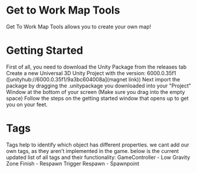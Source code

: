 # Get to Work Map Tools
Get To Work Map Tools allows you to create your own map!

# Getting Started
First of all, you need to download the Unity Package from the releases tab
Create a new Universal 3D Unity Project with the version: 6000.0.35f1 ([unityhub://6000.0.35f1/9a3bc604008a](magnet link))
Next import the package by dragging the .unitypackage you downloaded into your "Project" Window at the bottom of your screen (Make sure you drag into the empty space)
Follow the steps on the getting started window that opens up to get you on your feet.
# Tags
Tags help to identify which object has different properties. we cant add our own tags, as they aren't implemented in the game.
below is the current updated list of all tags and their functionality:
GameController - Low Gravity Zone
Finish - Respawn Trigger
Respawn - Spawnpoint 
